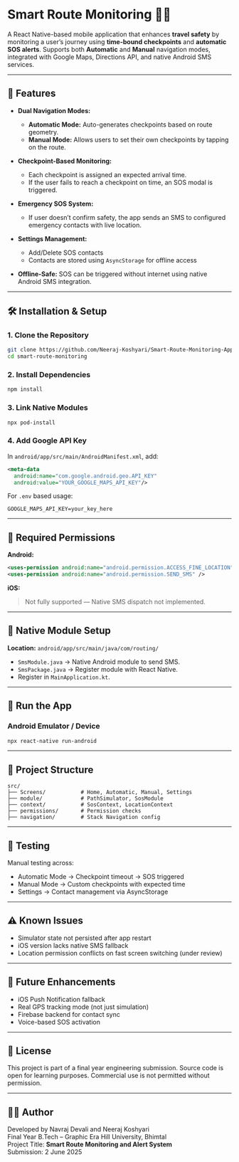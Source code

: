 
# Smart Route Monitoring 🚦📍

A React Native-based mobile application that enhances **travel safety** by monitoring a user’s journey using **time-bound checkpoints** and **automatic SOS alerts**. Supports both **Automatic** and **Manual** navigation modes, integrated with Google Maps, Directions API, and native Android SMS services.

---

## 📌 Features

- **Dual Navigation Modes:**
  - **Automatic Mode:** Auto-generates checkpoints based on route geometry.
  - **Manual Mode:** Allows users to set their own checkpoints by tapping on the route.
  
- **Checkpoint-Based Monitoring:**
  - Each checkpoint is assigned an expected arrival time.
  - If the user fails to reach a checkpoint on time, an SOS modal is triggered.

- **Emergency SOS System:**
  - If user doesn’t confirm safety, the app sends an SMS to configured emergency contacts with live location.

- **Settings Management:**
  - Add/Delete SOS contacts
  - Contacts are stored using `AsyncStorage` for offline access

- **Offline-Safe:** SOS can be triggered without internet using native Android SMS integration.

---

## 🛠 Installation & Setup

### 1. Clone the Repository

```bash
git clone https://github.com/Neeraj-Koshyari/Smart-Route-Monitoring-App.git
cd smart-route-monitoring
```

### 2. Install Dependencies

```bash
npm install
```

### 3. Link Native Modules

```bash
npx pod-install
```

### 4. Add Google API Key

In `android/app/src/main/AndroidManifest.xml`, add:

```xml
<meta-data
  android:name="com.google.android.geo.API_KEY"
  android:value="YOUR_GOOGLE_MAPS_API_KEY"/>
```

For `.env` based usage:

```env
GOOGLE_MAPS_API_KEY=your_key_here
```

---

## 📱 Required Permissions

**Android:**
```xml
<uses-permission android:name="android.permission.ACCESS_FINE_LOCATION" />
<uses-permission android:name="android.permission.SEND_SMS" />
```

**iOS:**
> Not fully supported — Native SMS dispatch not implemented.

---

## 🧩 Native Module Setup

**Location:** `android/app/src/main/java/com/routing/`

- `SmsModule.java` → Native Android module to send SMS.
- `SmsPackage.java` → Register module with React Native.
- Register in `MainApplication.kt`.

---

## 🚀 Run the App

### Android Emulator / Device
```bash
npx react-native run-android
```

---

## 📂 Project Structure

```plaintext
src/
├── Screens/           # Home, Automatic, Manual, Settings
├── module/            # PathSimulator, SosModule
├── context/           # SosContext, LocationContext
├── permissions/       # Permission checks
├── navigation/        # Stack Navigation config
```

---

## 🧪 Testing

Manual testing across:
- Automatic Mode → Checkpoint timeout → SOS triggered
- Manual Mode → Custom checkpoints with expected time
- Settings → Contact management via AsyncStorage

---

## ⚠️ Known Issues

- Simulator state not persisted after app restart
- iOS version lacks native SMS fallback
- Location permission conflicts on fast screen switching (under review)

---

## 🧠 Future Enhancements

- iOS Push Notification fallback
- Real GPS tracking mode (not just simulation)
- Firebase backend for contact sync
- Voice-based SOS activation

---

## 📜 License

This project is part of a final year engineering submission. Source code is open for learning purposes. Commercial use is not permitted without permission.

---

## 👨‍🎓 Author

Developed by Navraj Devali and Neeraj Koshyari<br> 
Final Year B.Tech – Graphic Era Hill University, Bhimtal<br>
Project Title: **Smart Route Monitoring and Alert System**  
Submission: 2 June 2025
